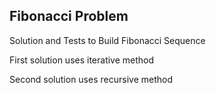 ## Fibonacci Problem

Solution and Tests to Build Fibonacci Sequence

First solution uses iterative method

Second solution uses recursive method